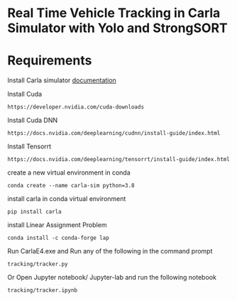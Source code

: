 # Real Time Vehicle Tracking in Carla Simulator with Yolo and StrongSORT

# Requirements 

Install Carla simulator [documentation](https://carla.readthedocs.io/en/latest/start_quickstart/)

Install Cuda
```
https://developer.nvidia.com/cuda-downloads
```
Install Cuda DNN
```
https://docs.nvidia.com/deeplearning/cudnn/install-guide/index.html
```
Install Tensorrt
```
https://docs.nvidia.com/deeplearning/tensorrt/install-guide/index.html
```
create a new virtual environment in conda 
```
conda create --name carla-sim python=3.8
```
install carla in conda virtual environment
```
pip install carla
```
install Linear Assignment Problem
```
conda install -c conda-forge lap
```
Run CarlaE4.exe and Run any of the following in the command prompt 
```
tracking/tracker.py
```
Or Open Jupyter notebook/ Jupyter-lab and run the following notebook
```
tracking/tracker.ipynb
```
